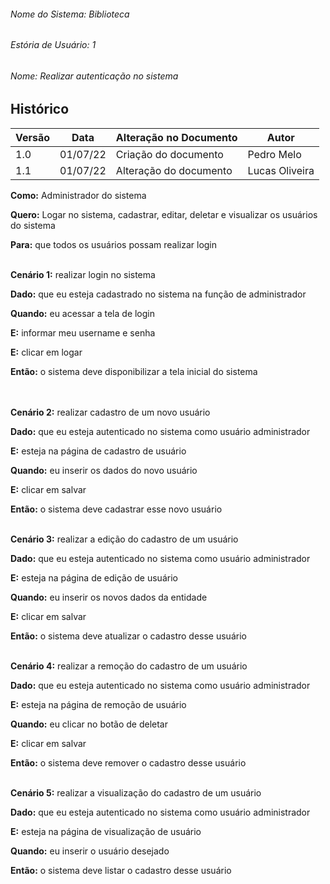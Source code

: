 

###### Nome do Sistema: Biblioteca
###### Estória de Usuário: 1
###### Nome: Realizar autenticação no sistema

## Histórico
|**Versão**|**Data**|**Alteração no Documento**|**Autor**|
|------|----|---------|-----|
|1.0|01/07/22|Criação do documento|Pedro Melo|
|1.1|01/07/22|Alteração do documento|Lucas Oliveira|




**Como:** Administrador do sistema 

**Quero:** Logar no sistema, cadastrar, editar, deletar e visualizar os usuários do sistema 

**Para:** que todos os usuários possam realizar login 
<br>
<br>


**Cenário 1:** realizar login  no sistema

**Dado:** que eu esteja cadastrado no sistema na função de administrador 

**Quando:** eu acessar a tela de login

**E:** informar meu username e senha

**E:** clicar em logar

**Então:** o sistema deve disponibilizar a tela inicial do sistema<br>
<br>
<br>


**Cenário 2:** realizar cadastro de um novo usuário

**Dado:** que eu esteja autenticado no sistema como usuário administrador 

**E:** esteja na página de cadastro de usuário 

**Quando:** eu inserir os dados do novo usuário

**E:** clicar em salvar

**Então:** o sistema deve cadastrar esse novo usuário
<br>
<br>


**Cenário 3:** realizar a edição do cadastro de um usuário

**Dado:** que eu esteja autenticado no sistema como usuário administrador 

**E:** esteja na página de edição de usuário

**Quando:** eu inserir os novos dados da entidade

**E:** clicar em salvar

**Então:** o sistema deve atualizar o cadastro desse usuário
<br>
<br>


**Cenário 4:** realizar a remoção do cadastro de um usuário

**Dado:** que eu esteja autenticado no sistema como usuário administrador 

**E:** esteja na página de remoção de usuário

**Quando:** eu clicar no botão de deletar

**E:** clicar em salvar

**Então:** o sistema deve remover o cadastro desse usuário
<br>
<br>


**Cenário 5:** realizar a visualização do cadastro de um usuário

**Dado:** que eu esteja autenticado no sistema como usuário administrador 

**E:** esteja na página de visualização de usuário

**Quando:** eu inserir o usuário desejado

**Então:** o sistema deve listar o cadastro desse usuário
